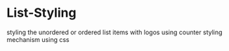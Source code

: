 # List-Styling
styling the unordered or ordered list items with logos using counter styling mechanism using css
